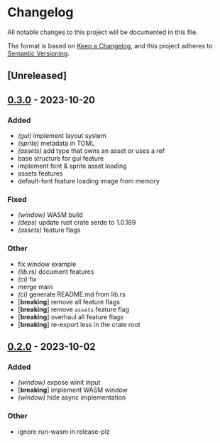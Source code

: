# Changelog
All notable changes to this project will be documented in this file.

The format is based on [Keep a Changelog](https://keepachangelog.com/en/1.0.0/),
and this project adheres to [Semantic Versioning](https://semver.org/spec/v2.0.0.html).

## [Unreleased]

## [0.3.0](https://github.com/tversteeg/pixel-game-lib/compare/pixel-game-lib-v0.2.0...pixel-game-lib-v0.3.0) - 2023-10-20

### Added
- *(gui)* implement layout system
- *(sprite)* metadata in TOML
- *(assets)* add type that owns an asset or uses a ref
- base structure for gui feature
- implement font & sprite asset loading
- assets features
- default-font feature loading image from memory

### Fixed
- *(window)* WASM build
- *(deps)* update rust crate serde to 1.0.189
- *(assets)* feature flags

### Other
- fix window example
- *(lib.rs)* document features
- *(ci)* fix
- merge main
- *(ci)* generate README.md from lib.rs
- [**breaking**] remove all feature flags
- [**breaking**] remove `assets` feature flag
- [**breaking**] overhaul all feature flags
- [**breaking**] re-export less in the crate root

## [0.2.0](https://github.com/tversteeg/pixel-game-lib/compare/pixel-game-lib-v0.1.0...pixel-game-lib-v0.2.0) - 2023-10-02

### Added
- *(window)* expose winit input
- [**breaking**] implement WASM window
- *(window)* hide async implementation

### Other
- ignore run-wasm in release-plz
